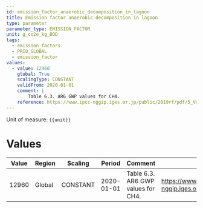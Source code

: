 ```yaml
---
id: emission_factor_anaerobic_decomposition_in_lagoon
title: Emission factor anaerobic decomposition in lagoon
type: parameter
parameter_type: EMISSION_FACTOR
unit: g_co2e_kg_BOD
tags:
  - emission_factors
  - PRIO_GLOBAL
  - emission_factor
values:
  - value: 12960
    global: True
    scalingType: CONSTANT
    validFrom: 2020-01-01
    comment: |
        Table 6.3. AR6 GWP values for CH4.
    reference: https://www.ipcc-nggip.iges.or.jp/public/2019rf/pdf/5_Volume5/19R_V5_6_Ch06_Wastewater.pdf
---
```



Unit of measure: `{{unit}}`


# Values


| Value | Region | Scaling | Period | Comment | Reference |
|-------|--------|---------|--------|---------|-----------|
| 12960 | Global | CONSTANT | 2020-01-01 | Table 6.3. AR6 GWP values for CH4. | https://www.ipcc-nggip.iges.or.jp/public/2019rf/pdf/5_Volume5/19R_V5_6_Ch06_Wastewater.pdf |


